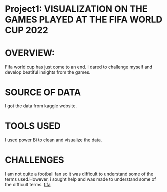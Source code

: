 # Project1:  VISUALIZATION ON THE GAMES PLAYED AT THE FIFA WORLD CUP 2022
# OVERVIEW:
Fifa world cup has just come to an end. I dared to challenge myself and develop beatiful insights from the games.

# SOURCE OF DATA
I got the data from kaggle website.

# TOOLS USED
I used power Bi to clean and visualize the data.

# CHALLENGES 
I am not quite a football fan so it was difficult to understand some of the terms used.However, i sought help and was made to understand some of the difficult terms.
[fifa](https://github.com/trintambogo/fifa_world_cup_2022/blob/main/fifa2.pdf)
